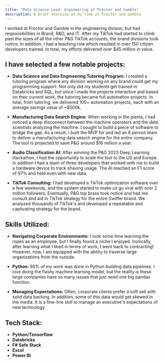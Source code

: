 ```yaml
---
title: "Data Science Lead: Engineering at Procter and Gamble"
description: A brief overview of my time at Procter and Gamble
---
```


I worked at Proctor and Gamble in the engineering divison, but had responsibilities in Brand, R&D, and IT. After my TikTok had started to climb past the sizes of all the other P&G TikTok accounts, the brand divisions took notice. In addition, I had a teaching role which resulted in over 150 citizen developers trained. In total, my efforts delivered over $45 million in value.

## I have selected a few notable projects:

- **Data Science and Data Engineering Tutoring Program:** I created a tutoring program where any division working on any brand could get my programming support. Not only did my students get trained in Databricks and SQL, but since I made the projects interactive and based on their current work, the tutoring became full automation projects. In total, from tutoring, we delivered 100+ automation projects, each with an average savings value of ~$500k.

- **Manufacturing Data Search Engine:** When working in the plants, I had noticed a deep disconnect between the machine operators and the data scientists analyzing the machine. I sought to build a piece of software to bridge the gap. As a result, I built the MVP for and led an 8 person team to deliver a manufacturing data search engine for the entire company. The tool is projected to save P&G around $16 million a year.

- **Audio Classification AI:** After winning the P&G 2023 Deep Learning Hackathon, I had the opportunity to scale the tool to the US and Europe. In addition I had a team of three developers that worked with me to build a hardware device to track shaving usage. The AI reached an F1 score of 97% and held even with new data.

- **TikTok Consulting:** I had developed a TikTok optimization software over a few weekends, and the system started to make us go viral with over 2 million followers. Eventually, P&G top brass took notice and had me consult and aid in TikTok strategy for the entire Swiffer brand. We analyzed thousands of TikTok's and developed a repeatable and captivating strategy for the brand.

## Skills Utilized:
- **Navigating Corporate Environments:** I took some time learning the ropes as an employee, but I finally found a niche I enjoyed. Ironically, after learning what I liked in terms of work, I went back to contracting! However, now, I am equipped with the ability to traverse large organizations from the outside.

- **Python:** 95% of my work was done in Python building data pipelines. I love doing the flashy machine learning model, but the reality is these large companies have so many issues that just need one big pandas function.

- **Managing Expectations:** Often, corporate clients prefer a soft sell with solid data backing. In addition, some of this data would get skewed in the media. It is a fine-line skill to manage an executive's expectations of new technology.

## Tech Stack:

- **Python/Tensorflow**
- **Databricks**
- **F# Safe Stack**
- **Excel**
- **Power BI**
